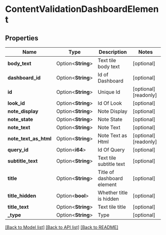 # ContentValidationDashboardElement

## Properties

Name | Type | Description | Notes
------------ | ------------- | ------------- | -------------
**body_text** | Option<**String**> | Text tile body text | [optional]
**dashboard_id** | Option<**String**> | Id of Dashboard | [optional]
**id** | Option<**String**> | Unique Id | [optional][readonly]
**look_id** | Option<**String**> | Id Of Look | [optional]
**note_display** | Option<**String**> | Note Display | [optional]
**note_state** | Option<**String**> | Note State | [optional]
**note_text** | Option<**String**> | Note Text | [optional]
**note_text_as_html** | Option<**String**> | Note Text as Html | [optional][readonly]
**query_id** | Option<**i64**> | Id Of Query | [optional]
**subtitle_text** | Option<**String**> | Text tile subtitle text | [optional]
**title** | Option<**String**> | Title of dashboard element | [optional]
**title_hidden** | Option<**bool**> | Whether title is hidden | [optional]
**title_text** | Option<**String**> | Text tile title | [optional]
**_type** | Option<**String**> | Type | [optional]

[[Back to Model list]](../README.md#documentation-for-models) [[Back to API list]](../README.md#documentation-for-api-endpoints) [[Back to README]](../README.md)



